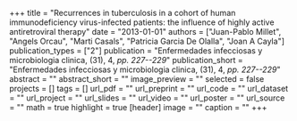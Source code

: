 +++
title = "Recurrences in tuberculosis in a cohort of human immunodeficiency virus-infected patients: the influence of highly active antiretroviral therapy"
date = "2013-01-01"
authors = ["Juan-Pablo Millet", "Angels Orcau", "Marti Casals", "Patricia Garcia De Olalla", "Joan A Cayla"]
publication_types = ["2"]
publication = "Enfermedades infecciosas y microbiologia clinica, (31), 4, _pp. 227--229_"
publication_short = "Enfermedades infecciosas y microbiologia clinica, (31), 4, _pp. 227--229_"
abstract = ""
abstract_short = ""
image_preview = ""
selected = false
projects = []
tags = []
url_pdf = ""
url_preprint = ""
url_code = ""
url_dataset = ""
url_project = ""
url_slides = ""
url_video = ""
url_poster = ""
url_source = ""
math = true
highlight = true
[header]
image = ""
caption = ""
+++
